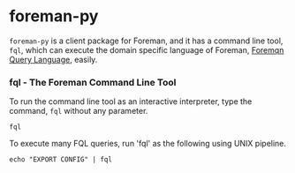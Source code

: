 # foreman-py

`foreman-py` is a client package for Foreman, and it has a command line tool, `fql`, which can execute the domain specific language of Foreman, [Foremqn Query Language](https://github.com/cybergarage/foreman-doc/blob/master/dsl.md), easily.

### fql - The Foreman Command Line Tool

To run the command line tool as an interactive interpreter, type the command, `fql` without any parameter.

```
fql
```

To execute many FQL queries, run 'fql' as the following using UNIX pipeline.

```
echo "EXPORT CONFIG" | fql
```
